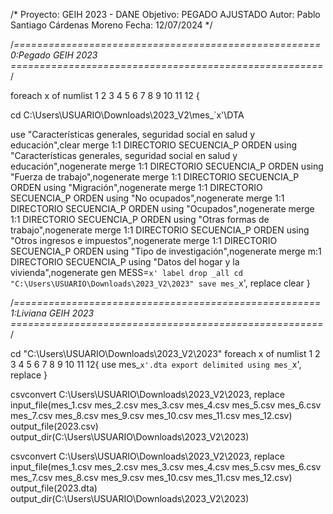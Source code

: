 /*
Proyecto: GEIH 2023 - DANE
Objetivo: PEGADO AJUSTADO
Autor: 
Pablo Santiago Cárdenas Moreno 
Fecha: 12/07/2024
*/

/*=====================================================
		0:Pegado GEIH 2023
======================================================*/

foreach x of numlist 1 2 3 4 5 6 7 8 9 10 11 12 {

cd C:\Users\USUARIO\Downloads\2023_V2\mes_`x'\DTA

use "Características generales, seguridad social en salud y educación",clear
merge  1:1 DIRECTORIO  SECUENCIA_P ORDEN using  "Características generales, seguridad social en salud y educación",nogenerate
merge 1:1 DIRECTORIO  SECUENCIA_P ORDEN using  "Fuerza de trabajo",nogenerate
merge 1:1 DIRECTORIO  SECUENCIA_P ORDEN using  "Migración",nogenerate
merge 1:1 DIRECTORIO  SECUENCIA_P ORDEN using  "No ocupados",nogenerate
merge 1:1 DIRECTORIO  SECUENCIA_P ORDEN using  "Ocupados",nogenerate
merge 1:1 DIRECTORIO  SECUENCIA_P ORDEN using  "Otras formas de trabajo",nogenerate
merge 1:1 DIRECTORIO  SECUENCIA_P ORDEN using  "Otros ingresos e impuestos",nogenerate
merge 1:1 DIRECTORIO  SECUENCIA_P ORDEN using  "Tipo de investigación",nogenerate
merge m:1 DIRECTORIO  SECUENCIA_P  using  "Datos del hogar y la vivienda",nogenerate
gen MESS=`x'
label drop _all
cd "C:\Users\USUARIO\Downloads\2023_V2\2023"
save mes_`x', replace
clear
}

/*=====================================================
		1:Liviana GEIH 2023
======================================================*/

cd "C:\Users\USUARIO\Downloads\2023_V2\2023"
    foreach x of numlist 1 2 3 4 5 6 7 8 9 10 11 12{
         use mes_`x'.dta
	     export delimited using mes_`x', replace
}

csvconvert C:\Users\USUARIO\Downloads\2023_V2\2023, replace input_file(mes_1.csv mes_2.csv mes_3.csv mes_4.csv mes_5.csv mes_6.csv mes_7.csv mes_8.csv mes_9.csv mes_10.csv mes_11.csv mes_12.csv) output_file(2023.csv) output_dir(C:\Users\USUARIO\Downloads\2023_V2\2023)

csvconvert C:\Users\USUARIO\Downloads\2023_V2\2023, replace input_file(mes_1.csv mes_2.csv mes_3.csv mes_4.csv mes_5.csv mes_6.csv mes_7.csv mes_8.csv mes_9.csv mes_10.csv mes_11.csv mes_12.csv) output_file(2023.dta) output_dir(C:\Users\USUARIO\Downloads\2023_V2\2023)

